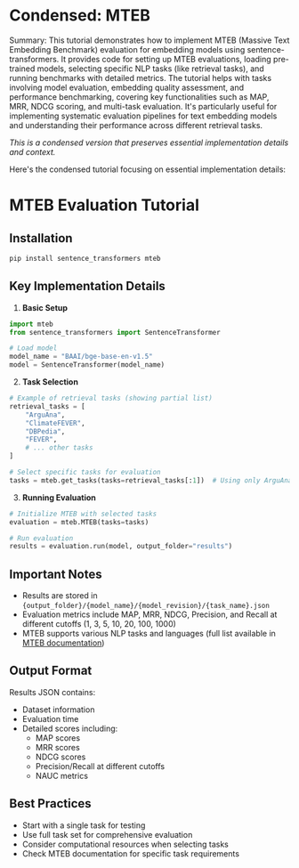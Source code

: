 # Condensed: MTEB

Summary: This tutorial demonstrates how to implement MTEB (Massive Text Embedding Benchmark) evaluation for embedding models using sentence-transformers. It provides code for setting up MTEB evaluations, loading pre-trained models, selecting specific NLP tasks (like retrieval tasks), and running benchmarks with detailed metrics. The tutorial helps with tasks involving model evaluation, embedding quality assessment, and performance benchmarking, covering key functionalities such as MAP, MRR, NDCG scoring, and multi-task evaluation. It's particularly useful for implementing systematic evaluation pipelines for text embedding models and understanding their performance across different retrieval tasks.

*This is a condensed version that preserves essential implementation details and context.*

Here's the condensed tutorial focusing on essential implementation details:

# MTEB Evaluation Tutorial

## Installation
```python
pip install sentence_transformers mteb
```

## Key Implementation Details

1. **Basic Setup**
```python
import mteb
from sentence_transformers import SentenceTransformer

# Load model
model_name = "BAAI/bge-base-en-v1.5"
model = SentenceTransformer(model_name)
```

2. **Task Selection**
```python
# Example of retrieval tasks (showing partial list)
retrieval_tasks = [
    "ArguAna",
    "ClimateFEVER",
    "DBPedia",
    "FEVER",
    # ... other tasks
]

# Select specific tasks for evaluation
tasks = mteb.get_tasks(tasks=retrieval_tasks[:1])  # Using only ArguAna for demo
```

3. **Running Evaluation**
```python
# Initialize MTEB with selected tasks
evaluation = mteb.MTEB(tasks=tasks)

# Run evaluation
results = evaluation.run(model, output_folder="results")
```

## Important Notes

- Results are stored in `{output_folder}/{model_name}/{model_revision}/{task_name}.json`
- Evaluation metrics include MAP, MRR, NDCG, Precision, and Recall at different cutoffs (1, 3, 5, 10, 20, 100, 1000)
- MTEB supports various NLP tasks and languages (full list available in [MTEB documentation](https://github.com/embeddings-benchmark/mteb/blob/main/docs/tasks.md))

## Output Format
Results JSON contains:
- Dataset information
- Evaluation time
- Detailed scores including:
  - MAP scores
  - MRR scores
  - NDCG scores
  - Precision/Recall at different cutoffs
  - NAUC metrics

## Best Practices
- Start with a single task for testing
- Use full task set for comprehensive evaluation
- Consider computational resources when selecting tasks
- Check MTEB documentation for specific task requirements